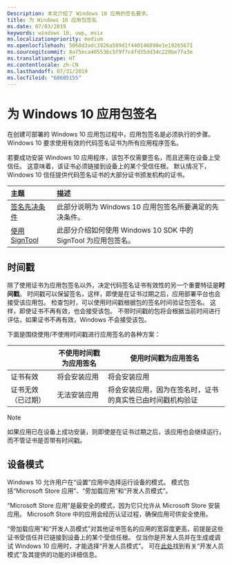 ```yaml
---
Description: 本文介绍了 Windows 10 应用的签名要求。
title: 为 Windows 10 应用包签名
ms.date: 07/03/2019
keywords: windows 10, uwp, msix
ms.localizationpriority: medium
ms.openlocfilehash: 5068d3adc3926a589d1f440146098e1e19265671
ms.sourcegitcommit: 8a75eca405536c5f9f7c4fd35dd34c229be7fa3e
ms.translationtype: HT
ms.contentlocale: zh-CN
ms.lasthandoff: 07/31/2019
ms.locfileid: "68685155"
---
```

# <a name="sign-a-windows-10-app-package"></a>为 Windows 10 应用包签名

在创建可部署的 Windows 10 应用包过程中，应用包签名是必须执行的步骤。 Windows 10 要求使用有效的代码签名证书为所有应用程序签名。

若要成功安装 Windows 10 应用程序，该包不仅需要签名，而且还需在设备上受信任。 这意味着，该证书必须链接到设备上的某个受信任根。 默认情况下，Windows 10 信任提供代码签名证书的大部分证书颁发机构的证书。 

|主题| 描述 |
|:---|:---|
|[签名先决条件](sign-app-package-using-signtool.md#prerequisites)| 此部分说明为 Windows 10 应用包签名所要满足的先决条件。 | 
|[使用 SignTool](sign-app-package-using-signtool.md#using-signtool)| 此部分介绍如何使用 Windows 10 SDK 中的 SignTool 为应用包签名。|

## <a name="timestamping"></a>时间戳

除了使用证书为应用包签名以外，决定代码签名证书有效性的另一个重要特征是**时间戳**。 时间戳可以保留签名，这样，即使是在证书过期之后，应用部署平台也会接受该应用包。 检查包时，可以使用时间戳根据包的签名时间验证包签名。 这样，即使证书不再有效，也会接受该包。 不带时间戳的包将会根据当前时间进行评估，如果证书不再有效，Windows 不会接受该包。 

下面是围绕使用/不使用时间戳进行应用签名的各种方案：

| |不使用时间戳为应用签名 | 使用时间戳为应用签名 |
|---|---------------------------------- | ------------------------------- |
| 证书有效 |将会安装应用 | 将会安装应用 |
| 证书无效（已过期） | 无法安装应用 | 将会安装应用，因为在签名时，证书的真实性已由时间戳机构验证 |

 > [!NOTE]
 > 如果应用已在设备上成功安装，则即使是在证书过期之后，该应用也会继续运行，而不管证书是否带有时间戳。 

## <a name="device-mode"></a>设备模式

Windows 10 允许用户在“设置”应用中选择运行设备的模式。 模式包括“Microsoft Store 应用”、“旁加载应用”和“开发人员模式”。 

“Microsoft Store 应用”是最安全的模式，因为它只允许从 Microsoft Store 安装应用。  Microsoft Store 中的应用会经历认证过程，确保应用可供安全使用。 

“旁加载应用”和“开发人员模式”对其他证书签名的应用的宽容度更高，前提是这些证书受信任并已链接到设备上的某个受信任根。   仅当你是开发人员并在生成或调试 Windows 10 应用时，才能选择“开发人员模式”。 可在[此处](https://docs.microsoft.com/en-us/windows/uwp/get-started/enable-your-device-for-development)找到有关“开发人员模式”及其提供的功能的详细信息。 
